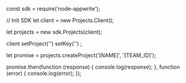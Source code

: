 const sdk = require('node-appwrite');

// Init SDK
let client = new Projects.Client();

let projects = new sdk.Projects(client);

client
    setProject('')
    setKey('')
;

let promise = projects.createProject('[NAME]', '[TEAM_ID]');

promise.then(function (response) {
    console.log(response);
}, function (error) {
    console.log(error);
});